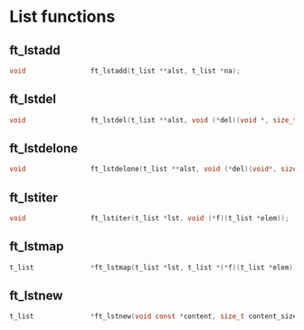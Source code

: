 # List functions
## ft_lstadd
``` c
void				ft_lstadd(t_list **alst, t_list *na);
```
## ft_lstdel
``` c
void				ft_lstdel(t_list **alst, void (*del)(void *, size_t));
```
## ft_lstdelone
``` c
void				ft_lstdelone(t_list **alst, void (*del)(void*, size_t));
```
## ft_lstiter
``` c
void				ft_lstiter(t_list *lst, void (*f)(t_list *elem));
```
## ft_lstmap
``` c
t_list				*ft_lstmap(t_list *lst, t_list *(*f)(t_list *elem));
```
## ft_lstnew
``` c
t_list				*ft_lstnew(void const *content, size_t content_size);
```
